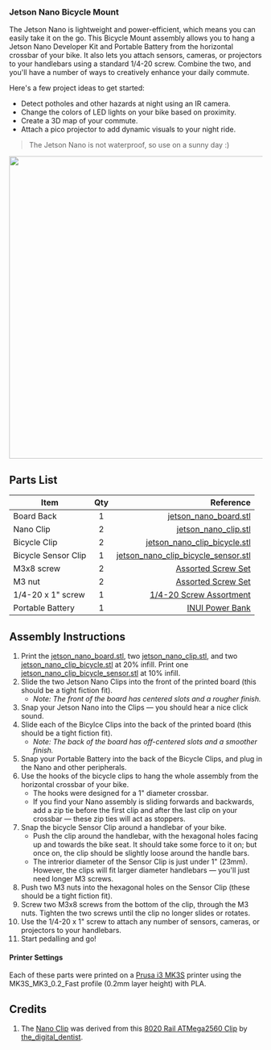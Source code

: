 ### Jetson Nano Bicycle Mount
The Jetson Nano is lightweight and power-efficient, which means you can easily take it on the go. This Bicycle Mount assembly allows you to hang a Jetson Nano Developer Kit and Portable Battery from the horizontal crossbar of your bike. It also lets you attach sensors, cameras, or projectors to your handlebars using a standard 1/4-20 screw. Combine the two, and you'll have a number of ways to creatively enhance your daily commute.

Here's a few project ideas to get started:
- Detect potholes and other hazards at night using an IR camera.
- Change the colors of LED lights on your bike based on proximity.
- Create a 3D map of your commute.
- Attach a pico projector to add dynamic visuals to your night ride.

> The Jetson Nano is not waterproof, so use on a sunny day :)

<img src="" width="600">

## Parts List

| Item        | Qty           | Reference  |
| ------------- |:-------------:| -----:|
| Board Back | 1 | [jetson_nano_board.stl](https://github.com/madelinegannon/jetson-nano-builds/blob/master/bicycle-mount/jetson_nano_board.stl) |
| Nano Clip  | 2 | [jetson_nano_clip.stl](https://github.com/madelinegannon/jetson-nano-builds/blob/master/bicycle-mount/jetson_nano_clip.stl) |
| Bicycle Clip | 2 | [jetson_nano_clip_bicycle.stl](https://github.com/madelinegannon/jetson-nano-builds/blob/master/car-mount/jetson_nano_bicycle.stl) |
| Bicycle Sensor Clip | 1 | [jetson_nano_clip_bicycle_sensor.stl](https://github.com/madelinegannon/jetson-nano-builds/blob/master/car-mount/jetson_nano_bicycle_sensor.stl) |
| M3x8 screw | 2 | [Assorted Screw Set](https://www.amazon.com/VIGRUE-1080pcs-Assortment-Kit-Wrenches/dp/B07FCDL2SY/) |
| M3 nut | 2 | [Assorted Screw Set](https://www.amazon.com/VIGRUE-1080pcs-Assortment-Kit-Wrenches/dp/B07FCDL2SY/) |
| 1/4-20 x 1" screw | 1 | [1/4-20 Screw Assortment](https://www.amazon.com/iExcell-4-20UNC-Stainless-Internal-Drives/dp/B07C9MWCSP/) |
| Portable Battery | 1 | [INUI Power Bank](https://www.amazon.com/INIU-Portable-External-Powerbank-Compatible/dp/B07H6LB4J4/) |


## Assembly Instructions

1. Print the [jetson_nano_board.stl](https://github.com/madelinegannon/jetson-nano-builds/blob/master/tripod-mount/jetson_nano_board.stl), two [jetson_nano_clip.stl](https://github.com/madelinegannon/jetson-nano-builds/blob/master/garden-utility/jetson_nano_clip.stl), and two [jetson_nano_clip_bicycle.stl](https://github.com/madelinegannon/jetson-nano-builds/blob/master/car-mount/jetson_nano_bicycle.stl) at 20% infill. Print one [jetson_nano_clip_bicycle_sensor.stl](https://github.com/madelinegannon/jetson-nano-builds/blob/master/car-mount/jetson_nano_bicycle_sensor.stl) at 10% infill.
2. Slide the two Jetson Nano Clips into the front of the printed board (this should be a tight fiction fit). 
    - _Note: The front of the board has centered slots and a rougher finish._
3. Snap your Jetson Nano into the Clips — you should hear a nice click sound.
4. Slide each of the Bicylce Clips into the back of the printed board (this should be a tight fiction fit). 
    - _Note: The back of the board has off-centered slots and a smoother finish._
5. Snap your Portable Battery into the back of the Bicycle Clips, and plug in the Nano and other peripherals.
6. Use the hooks of the bicycle clips to hang the whole assembly from the horizontal crossbar of your bike.
    - The hooks were designed for a 1" diameter crossbar.
    - If you find your Nano assembly is sliding forwards and backwards, add a zip tie before the first clip and after the last clip on your crossbar — these zip ties will act as stoppers. 
7. Snap the bicycle Sensor Clip around a handlebar of your bike.
    - Push the clip around the handlebar, with the hexagonal holes facing up and towards the bike seat. It should take some force to it on; but once on, the clip should be slightly loose around the handle bars.
    - The intrerior diameter of the Sensor Clip is just under 1" (23mm). However, the clips will fit larger diameter handlebars — you'll just need longer M3 screws.
8. Push two M3 nuts into the hexagonal holes on the Sensor Clip (these should be a tight fiction fit).
9. Screw two M3x8 screws from the bottom of the clip, through the M3 nuts. Tighten the two screws until the clip no longer slides or rotates.
10. Use the 1/4-20 x 1" screw to attach any number of sensors, cameras, or projectors to your handlebars.
11. Start pedalling and go!

#### Printer Settings
Each of these parts were printed on a [Prusa i3 MK3S](https://www.prusa3d.com/original-prusa-i3-mk3/) printer using the MK3S_MK3_0.2_Fast profile (0.2mm layer height) with PLA. 

## Credits
1. The [Nano Clip](https://github.com/madelinegannon/jetson-nano-builds/blob/master/garden-utility/jetson_nano_clip.stl) was derived from this [8020 Rail ATMega2560 Clip](https://www.thingiverse.com/thing:155130) by [the_digital_dentist](https://www.thingiverse.com/the_digital_dentist/about).
